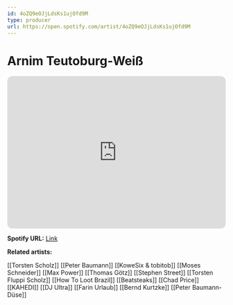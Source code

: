 ```yaml
---
id: 4oZQ9eOJjLdsKs1ujOfd9M
type: producer
url: https://open.spotify.com/artist/4oZQ9eOJjLdsKs1ujOfd9M
---
```

# Arnim Teutoburg-Weiß

<iframe style="border-radius:12px" src="https://open.spotify.com/embed/artist/4oZQ9eOJjLdsKs1ujOfd9M" width="100%" height="352" frameBorder="0" allowfullscreen="" allow="autoplay; clipboard-write; encrypted-media; fullscreen; picture-in-picture" loading="lazy"></iframe>

**Spotify URL:** [Link](https://open.spotify.com/artist/4oZQ9eOJjLdsKs1ujOfd9M)

**Related artists:**

[[Torsten Scholz]]
[[Peter Baumann]]
[[KoweSix & tobitob]]
[[Moses Schneider]]
[[Max Power]]
[[Thomas Götz]]
[[Stephen Street]]
[[Torsten Fluppi Scholz]]
[[How To Loot Brazil]]
[[Beatsteaks]]
[[Chad Price]]
[[KAHEDI]]
[[DJ Ultra]]
[[Farin Urlaub]]
[[Bernd Kurtzke]]
[[Peter Baumann-Düse]]
